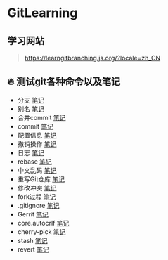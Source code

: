 # GitLearning

## 学习网站

> <https://learngitbranching.js.org/?locale=zh_CN>

## :fire: 测试git各种命令以及笔记

- 分支 [笔记](https://github.com/feiyu7348/GitLearn/blob/main/%E7%AC%94%E8%AE%B0/%E5%88%86%E6%94%AF.md)
- 别名 [笔记](https://github.com/feiyu7348/GitLearn/blob/main/%E7%AC%94%E8%AE%B0/%E4%BF%AE%E6%94%B9%E5%88%AB%E5%90%8D.md)
- 合并commit  [笔记](https://github.com/feiyu7348/GitLearn/blob/main/%E7%AC%94%E8%AE%B0/%E5%90%88%E5%B9%B6commit.md)
- commit [笔记](https://github.com/feiyu7348/GitLearn/blob/main/%E7%AC%94%E8%AE%B0/commit%E8%AF%A6%E8%A7%A3.md)
- 配置信息 [笔记](https://github.com/feiyu7348/GitLearn/blob/main/%E7%AC%94%E8%AE%B0/%E9%85%8D%E7%BD%AE%E4%BF%A1%E6%81%AF.md)
- 撤销操作 [笔记](https://github.com/feiyu7348/GitLearn/blob/main/%E7%AC%94%E8%AE%B0/%E6%92%A4%E9%94%80%E6%93%8D%E4%BD%9C.md)
- 日志 [笔记](https://github.com/feiyu7348/GitLearn/blob/main/%E7%AC%94%E8%AE%B0/%E6%97%A5%E5%BF%97.md)
- rebase [笔记](https://github.com/feiyu7348/GitLearn/blob/main/%E7%AC%94%E8%AE%B0/rebase%E6%93%8D%E4%BD%9C.md)
- 中文乱码 [笔记](https://github.com/feiyu7348/GitLearn/blob/main/%E7%AC%94%E8%AE%B0/%E4%B8%AD%E6%96%87%E4%B9%B1%E7%A0%81%E9%97%AE%E9%A2%98.md)
- 重写Git仓库 [笔记](https://github.com/feiyu7348/GitLearn/blob/main/%E7%AC%94%E8%AE%B0/%E9%87%8D%E5%86%99Git%E4%BB%93%E5%BA%93.md)
- 修改冲突 [笔记](https://github.com/feiyu7348/GitLearn/blob/main/%E7%AC%94%E8%AE%B0/%E4%BF%AE%E6%94%B9%E5%86%B2%E7%AA%81.md)
- fork过程 [笔记](https://github.com/feiyu7348/GitLearn/blob/main/%E7%AC%94%E8%AE%B0/fork%E8%BF%87%E7%A8%8B.md)
- .gitignore [笔记](https://github.com/feiyu7348/GitLearn/blob/main/%E7%AC%94%E8%AE%B0/gitignore%E6%93%8D%E4%BD%9C.md)
- Gerrit [笔记](https://github.com/feiyu7348/GitLearn/blob/main/%E7%AC%94%E8%AE%B0/Gerrit.md)
- core.autocrlf [笔记](https://github.com/feiyu7348/GitLearn/blob/main/%E7%AC%94%E8%AE%B0/core.autocrlf.md)
- cherry-pick [笔记](https://github.com/feiyu7348/GitLearn/blob/main/%E7%AC%94%E8%AE%B0/cherry-pick.md)
- stash [笔记](https://github.com/feiyu7348/GitLearn/blob/main/%E7%AC%94%E8%AE%B0/%E6%9A%82%E5%AD%98stash.md)
- revert [笔记](https://github.com/feiyu7348/GitLearn/blob/main/%E7%AC%94%E8%AE%B0/revert.md)
